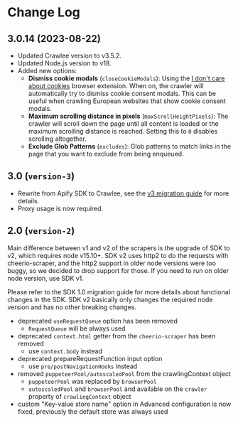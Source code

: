 # Change Log

## 3.0.14 (2023-08-22)

- Updated Crawlee version to v3.5.2.
- Updated Node.js version to v18.
- Added new options:
  - **Dismiss cookie modals** (`closeCookieModals`): Using the [I don't care about cookies](https://addons.mozilla.org/en-US/firefox/addon/i-dont-care-about-cookies/) browser extension. When on, the crawler will automatically try to dismiss cookie consent modals. This can be useful when crawling European websites that show cookie consent modals.
  - **Maximum scrolling distance in pixels** (`maxScrollHeightPixels`): The crawler will scroll down the page until all content is loaded or the maximum scrolling distance is reached. Setting this to `0` disables scrolling altogether.
  - **Exclude Glob Patterns** (`excludes`): Glob patterns to match links in the page that you want to exclude from being enqueued.

## 3.0 (`version-3`)

- Rewrite from Apify SDK to Crawlee, see the [v3 migration guide](https://sdk.apify.com/docs/upgrading/upgrading-to-v3) for more details.
- Proxy usage is now required.

## 2.0 (`version-2`)

Main difference between v1 and v2 of the scrapers is the upgrade of SDK to v2, which requires node v15.10+. SDK v2 uses http2 to do the requests with cheerio-scraper, and the http2 support in older node versions were too buggy, so we decided to drop support for those. If you need to run on older node version, use SDK v1.

Please refer to the SDK 1.0 migration guide for more details about functional changes in the SDK. SDK v2 basically only changes the required node version and has no other breaking changes.

- deprecated `useRequestQueue` option has been removed
  - `RequestQueue` will be always used
- deprecated `context.html` getter from the `cheerio-scraper` has been removed
  - use `context.body` instead
- deprecated prepareRequestFunction input option
  - use `pre/postNavigationHooks` instead
- removed `puppeteerPool/autoscaledPool` from the crawlingContext object
  - `puppeteerPool` was replaced by `browserPool`
  - `autoscaledPool` and `browserPool` and available on the `crawler` property of `crawlingContext` object
- custom "Key-value store name" option in Advanced configuration is now fixed, previously the default store was always used
